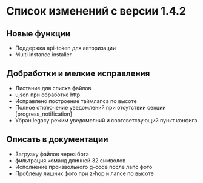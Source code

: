 # Список изменений с версии 1.4.2

## Новые функции
* Поддержка api-token для авторизации
* Multi instance installer

## Добработки и мелкие исправления

* Листание для списка файлов
* ujson при обработке http
* Исправлено построение таймлапса по высоте
* Полное отключение уведомлений при отсутствии секции [progress_notification]
* Убран legacy режим уведомелний и соотсветсвующий пункт конфига

## Описать в документации

* Загрузку файлов через бота
* фильтрация команд длинней 32 символов
* Исполнение произвольного g-code после лапс фото
* Проблему лишних фото при z-hop и лапсе по высоте
